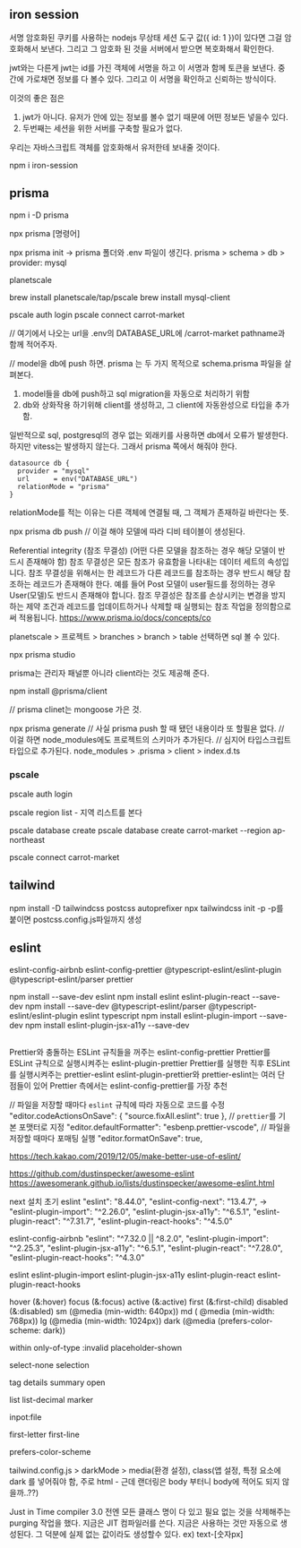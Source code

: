 ## iron session
서명 암호화된 쿠키를 사용하는 nodejs 무상태 세션 도구
값({ id: 1 })이 있다면 그걸 암호화해서 보낸다.
그리고 그 암호화 된 것을 서버에서 받으면 복호화해서 확인한다.

jwt와는 다른게 jwt는 id를 가진 객체에 서명을 하고 이 서명과 함께 토큰을 보낸다.
중간에 가로채면 정보를 다 볼수 있다.
그리고 이 서명을 확인하고 신뢰하는 방식이다.

이것의 좋은 점은 
1. jwt가 아니다. 유저가 안에 있는 정보를 볼수 없기 때문에 어떤 정보든 넣을수 있다.  
2. 두번째는 세션을 위한 서버를 구축할 필요가 없다.

우리는 자바스크립트 객체를 암호화해서 유저한테 보내줄 것이다.

npm i iron-session


## prisma
npm i -D prisma

npx prisma [명령어]

npx prisma init
-> prisma 폴더와 .env 파일이 생긴다.
prisma > schema > db > provider: mysql

planetscale 

brew install planetscale/tap/pscale
brew install mysql-client

pscale auth login
pscale connect carrot-market

// 여기에서 나오는 url을 .env의 DATABASE_URL에 /carrot-market pathname과 함께 적어주자.

// model을 db에 push 하면.
prisma 는 두 가지 목적으로 schema.prisma 파일을 살펴본다.
1. model들을 db에 push하고 sql migration을 자동으로 처리하기 위함
2. db와 상화작용 하기위해 client를 생성하고, 그 client에 자동완성으로 타입을 추가함.

일반적으로 sql, postgresql의 경우 없는 외래키를 사용하면 db에서 오류가 발생한다.
하지만 vitess는 발생하지 않는다.
그래서 prisma 쪽에서 해줘야 한다.
```shell
datasource db {
  provider = "mysql"
  url      = env("DATABASE_URL")
  relationMode = "prisma"
}
```
relationMode를 적는 이유는 다른 객체에 연결될 때, 그 객체가 존재하길 바란다는 뜻.

npx prisma db push
// 이걸 해야 모델에 따라 디비 테이블이 생성된다.

Referential integrity (참조 무결성)
(어떤 다른 모델을 참조하는 경우 해당 모델이 반드시 존재해야 함)
참조 무결성은 모든 참조가 유효함을 나타내는 데이터 세트의 속성입니다. 참조 무결성을 위해서는 한 레코드가 다른 레코드를 참조하는 경우 반드시 해당 참조하는 레코드가 존재해야 한다. 예를 들어 Post 모델이 user필드를 정의하는 경우 User(모델)도 반드시 존재해야 합니다. 참조 무결성은 참조를 손상시키는 변경을 방지하는 제약 조건과 레코드를 업데이트하거나 삭제할 때 실행되는 참조 작업을 정의함으로써 적용됩니다.
https://www.prisma.io/docs/concepts/co

planetscale > 프로젝트 > branches > branch > table 선택하면 sql 볼 수 있다.

npx prisma studio

prisma는 관리자 패널뿐 아니라 client라는 것도 제공해 준다.

npm install @prisma/client

// prisma clinet는 mongoose 가은 것.

npx prisma generate // 사실 prisma push 할 때 됐던 내용이라 또 할필욘 없다.
// 이걸 하면 node_modules에도 프로젝트의 스키마가 추가된다. 
// 심지어 타입스크립트 타입으로 추가된다.
node_modules > .prisma > client > index.d.ts

### pscale
pscale auth login

pscale region list - 지역 리스트를 본다

pscale database create
pscale database create carrot-market --region ap-northeast

pscale connect carrot-market


## tailwind
npm install -D tailwindcss postcss autoprefixer
npx tailwindcss init -p
-p를 붙이면 postcss.config.js파일까지 생성

## eslint
eslint-config-airbnb
eslint-config-prettier
@typescript-eslint/eslint-plugin
@typescript-eslint/parser 
prettier     

npm install --save-dev eslint
npm install eslint eslint-plugin-react --save-dev
npm install --save-dev @typescript-eslint/parser @typescript-eslint/eslint-plugin eslint typescript
npm install eslint-plugin-import --save-dev
npm install eslint-plugin-jsx-a11y --save-dev

##
Prettier와 충돌하는 ESLint 규칙들을 꺼주는 eslint-config-prettier
Prettier를 ESLint 규칙으로 실행시켜주는 eslint-plugin-prettier
Prettier를 실행한 직후 ESLint를 실행시켜주는 prettier-eslint
eslint-plugin-prettier와 prettier-eslint는 여러 단점들이 있어 Prettier 측에서는 eslint-config-prettier를 가장 추천

// 파일을 저장할 때마다 `eslint` 규칙에 따라 자동으로 코드를 수정
"editor.codeActionsOnSave": { "source.fixAll.eslint": true },
// `prettier`를 기본 포맷터로 지정
"editor.defaultFormatter": "esbenp.prettier-vscode",
// 파일을 저장할 때마다 포매팅 실행
"editor.formatOnSave": true,

https://tech.kakao.com/2019/12/05/make-better-use-of-eslint/

https://github.com/dustinspecker/awesome-eslint
https://awesomerank.github.io/lists/dustinspecker/awesome-eslint.html

next 설치 초기 eslint
"eslint": "8.44.0",
"eslint-config-next": "13.4.7",
->         "eslint-plugin-import": "^2.26.0",
"eslint-plugin-jsx-a11y": "^6.5.1",
"eslint-plugin-react": "^7.31.7",
"eslint-plugin-react-hooks": "^4.5.0"

eslint-config-airbnb
"eslint": "^7.32.0 || ^8.2.0",
"eslint-plugin-import": "^2.25.3",
"eslint-plugin-jsx-a11y": "^6.5.1",
"eslint-plugin-react": "^7.28.0",
"eslint-plugin-react-hooks": "^4.3.0"

eslint
eslint-plugin-import
eslint-plugin-jsx-a11y
eslint-plugin-react
eslint-plugin-react-hooks



hover (&:hover)
focus (&:focus)
active (&:active)
first (&:first-child)
disabled (&:disabled)
sm (@media (min-width: 640px))
md ( @media (min-width: 768px))
lg (@media (min-width: 1024px))
dark (@media (prefers-color-scheme: dark))

within only-of-type :invalid placeholder-shown

select-none selection

tag details summary
open

list list-decimal marker

inpot:file

first-letter
first-line

prefers-color-scheme

tailwind.config.js > darkMode > media(환경 설정), class(앱 설정, 특정 요소에 dark 를 넣어줘야 함, 주로 html - 근데 랜더링은 body 부터니 body에 적어도 되지 않을까..??)

Just in Time compiler
3.0 전엔 모든 클래스 명이 다 있고 필요 없는 것을 삭제해주는 purging 작업을 했다.
지금은 JIT 컴파일러를 쓴다.
지금은 사용하는 것만 자동으로 생성된다.
그 덕분에 실제 없는 값이라도 생성할수 있다.  ex) text-[숫자px]